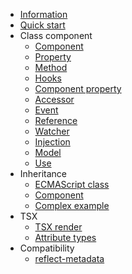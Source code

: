 - [Information](/en/readme.md)
- [Quick start](/en/quick-start/quick-start.md)
- Class component
    - [Component](/en/class-component/component/component.md)
    - [Property](/en/class-component/property/property.md)
    - [Method](/en/class-component/method/method.md)
    - [Hooks](/en/class-component/hooks/hooks.md)
    - [Component property](/en/class-component/component-property/component-property.md)
    - [Accessor](/en/class-component/accessor/accessor.md)
    - [Event](/en/class-component/event/event.md)
    - [Reference](/en/class-component/reference/reference.md)
    - [Watcher](/en/class-component/watcher/watcher.md)
    - [Injection](/en/class-component/injection/injection.md)
    - [Model](/en/class-component/model/model.md)
    - [Use](/en/class-component/use/use.md)
- Inheritance
    - [ECMAScript class](/en/inheritance/es-class/es-class.md)
    - [Component](/en/inheritance/component/component.md)
    - [Complex example](/en/inheritance/complex-example/complex-example.md)
- TSX
    - [TSX render](/en/tsx/tsx-render/tsx-render.md)
    - [Attribute types](/en/tsx/attribute-types/attribute-types.md)
- Compatibility
    - [reflect-metadata](/en/compatibility/reflect-metadata/reflect-metadata.md)